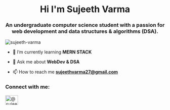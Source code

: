 <h1 align="center">Hi I'm Sujeeth Varma</h1>
<h3 align="center">An undergraduate computer science student with a passion for web development and data structures & algorithms (DSA).</h3>

<p align="left"> <img src="https://komarev.com/ghpvc/?username=sujeeth-varma&label=Profile%20views&color=0e75b6&style=flat" alt="sujeeth-varma" /> </p>

- 🌱 I’m currently learning **MERN STACK**

- 💬 Ask me about **WebDev & DSA**

- 📫 How to reach me **sujeethvarma27@gmail.com**

<h3 align="left">Connect with me:</h3>
<p align="left">
<a href="https://x.com/agentX_dev" target="__blank"><img align="center" src="https://raw.githubusercontent.com/rahuldkjain/github-profile-readme-generator/master/src/images/icons/Social/twitter.svg" alt="@sujeeth_varma27" height="30" width="40" /></a>
</p>
